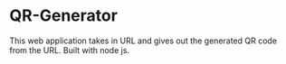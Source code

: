 # QR-Generator
This web application takes in URL and gives out the generated QR code from the URL. Built with node js.
